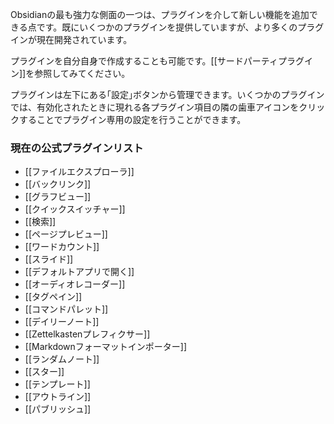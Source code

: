 Obsidianの最も強力な側面の一つは、プラグインを介して新しい機能を追加できる点です。既にいくつかのプラグインを提供していますが、より多くのプラグインが現在開発されています。

プラグインを自分自身で作成することも可能です。[[サードパーティプラグイン]]を参照してみてください。

プラグインは左下にある｢設定｣ボタンから管理できます。いくつかのプラグインでは、有効化されたときに現れる各プラグイン項目の隣の歯車アイコンをクリックすることでプラグイン専用の設定を行うことができます。

### 現在の公式プラグインリスト

- [[ファイルエクスプローラ]]
- [[バックリンク]]
- [[グラフビュー]]
- [[クイックスイッチャー]]
- [[検索]]
- [[ページプレビュー]]
- [[ワードカウント]]
- [[スライド]]
- [[デフォルトアプリで開く]]
- [[オーディオレコーダー]]
- [[タグペイン]]
- [[コマンドパレット]]
- [[デイリーノート]]
- [[Zettelkastenプレフィクサー]]
- [[Markdownフォーマットインポーター]]
- [[ランダムノート]]
- [[スター]]
- [[テンプレート]]
- [[アウトライン]]
- [[パブリッシュ]]